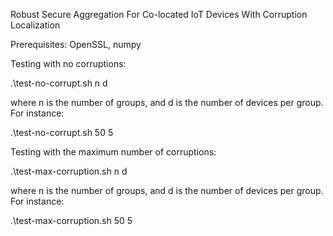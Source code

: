Robust Secure Aggregation For Co-located IoT Devices With Corruption Localization

Prerequisites: OpenSSL, numpy

Testing with no corruptions:

  .\test-no-corrupt.sh n d

where n is the number of groups, and d is the number of devices per group. For instance:

  .\test-no-corrupt.sh 50 5

Testing with the maximum number of corruptions:

  .\test-max-corruption.sh n d

where n is the number of groups, and d is the number of devices per group. For instance:

  .\test-max-corruption.sh 50 5
